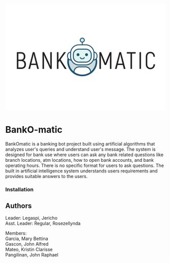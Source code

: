    ![](Logo.jpg)   
# BankO-matic                                                                           
BankOmatic is a banking bot project built using artificial algorithms that analyzes user's queries and understand user's message. The system is designed for bank use where users can ask any bank related questions like branch locations, atm locations, how to open bank accounts, and bank operating hours. There is no specific format for users to ask questions. The built in artificial intelligence system understands users requirements and provides suitable answers to the users.

### Installation 







## Authors 

Leader: Legaspi, Jericho <br/>
Asst. Leader: Regular, Rosezellynda

Members: <br/>
Garcia, Mary Bettina <br/>
Gascon, John Alfred <br/>
Mateo, Kristin Clarisse <br/>
Pangilinan, John Raphael <br/>
